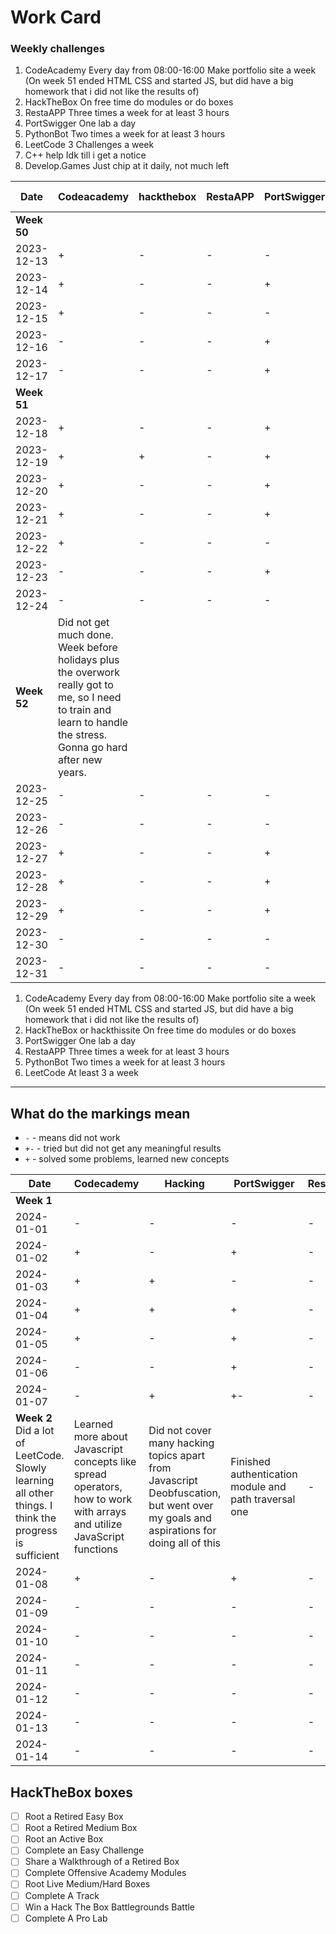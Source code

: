 # Work Card

### Weekly challenges

1. CodeAcademy
Every day from 08:00-16:00
Make portfolio site a week
(On week 51 ended HTML CSS and started JS, but did have a big homework that i did not like the results of)
2. HackTheBox
On free time do modules or do boxes
3. RestaAPP
Three times a week for at least 3 hours
4. PortSwigger
One lab a day
5. PythonBot
Two times a week for at least 3 hours
6. LeetCode
3 Challenges a week
7. C++ help
Idk till i get a notice
8. Develop.Games
Just chip at it daily, not much left

| Date | Codeacademy | hackthebox | RestaAPP | PortSwigger | PythonBot | hackthissite | LeetCode | c++ help | Develop.Games |
|  -   |     -       |     -      |    -     |      -      |     -     |       -      |     -    |     -    |       -       |
| **Week 50** |
| 2023-12-13 | + | - | - | - | - | - | - | + | + |
| 2023-12-14 | + | - | - | + | - | - | - | - | + |
| 2023-12-15 | + | - | - | - | - | - | - | - | Kinda finished. Sent to Thor |
| 2023-12-16 | - | - | - | + | - | - | - | - | - |
| 2023-12-17 | - | - | - | + | - | - | - | - | - |
| **Week 51** |
| 2023-12-18 | + | - | - | + | + | - | - | - | - |
| 2023-12-19 | + | + | - | + | + | - | - | - | - |
| 2023-12-20 | + | - | - | + | - | - | - | - | - |
| 2023-12-21 | + | - | - | + | - | - | - | - | - |
| 2023-12-22 | + | - | - | - | - | - | - | - | - |
| 2023-12-23 | - | - | - | + | - | - | - | - | - |
| 2023-12-24 | - | - | - | - | - | - | - | - | - |
| **Week 52**  | Did not get much done. Week before holidays plus the overwork really got to me, so I need to train and learn to handle the stress. Gonna go hard after new years. |
| 2023-12-25 | - | - | - | - | - | - | - | - | - |
| 2023-12-26 | - | - | - | - | - | - | - | - | - |
| 2023-12-27 | + | - | - | + | - | - | + | - | - |
| 2023-12-28 | + | - | - | + | - | - | + | - | - |
| 2023-12-29 | + | - | - | + | - | - | + | - | - |
| 2023-12-30 | - | - | - | - | - | - | + | - | - |
| 2023-12-31 | - | - | - | - | - | - | - | - | - |
1. CodeAcademy
Every day from 08:00-16:00
Make portfolio site a week
(On week 51 ended HTML CSS and started JS, but did have a big homework that i did not like the results of)
2. HackTheBox or hackthissite
On free time do modules or do boxes
3. PortSwigger
One lab a day
4. RestaAPP
Three times a week for at least 3 hours
5. PythonBot
Two times a week for at least 3 hours
6. LeetCode
At least 3 a week
<hr>

## What do the markings mean

- `-` - means did not work
- `+-` - tried but did not get any meaningful results
- `+` - solved some problems, learned new concepts

| Date | Codecademy | Hacking | PortSwigger | RestaAPP | PythonBot | LeetCode |  
| - | - | - | - | - | - | - |
| **Week 1** | 
| 2024-01-01 | - | - | - | - | - | - |
| 2024-01-02 | + | - | + | - | - | + |
| 2024-01-03 | + | + | - | - | - | + |
| 2024-01-04 | + | + | + | - | - | + |
| 2024-01-05 | + | - | + | - | - | + |
| 2024-01-06 | - | - | + | - | - | + |
| 2024-01-07 | - | + | +- | - | - | + |
| **Week 2** Did a lot of LeetCode. Slowly learning all other things. I think the progress is sufficient | Learned more about Javascript concepts like spread operators, how to work with arrays and utilize JavaScript functions | Did not cover many hacking topics apart from Javascript Deobfuscation, but went over my goals and aspirations for doing all of this | Finished authentication module and path traversal one | - | - | Finished JavaScript30 and started Top 150 Interview Questions | 
| 2024-01-08 | + | - | + | - | - | + |
| 2024-01-09 | - | - | - | - | - | - |
| 2024-01-10 | - | - | - | - | - | - |
| 2024-01-11 | - | - | - | - | - | - |
| 2024-01-12 | - | - | - | - | - | - |
| 2024-01-13 | - | - | - | - | - | - |
| 2024-01-14 | - | - | - | - | - | - |




## HackTheBox boxes

- [ ] Root a Retired Easy Box
- [ ] Root a Retired Medium Box
- [ ] Root an Active Box
- [ ] Complete an Easy Challenge
- [ ] Share a Walkthrough of a Retired Box
- [ ] Complete Offensive Academy Modules
- [ ] Root Live Medium/Hard Boxes
- [ ] Complete A Track
- [ ] Win a Hack The Box Battlegrounds Battle
- [ ] Complete A Pro Lab